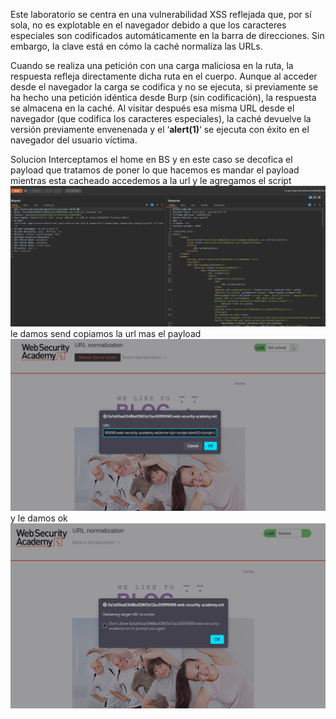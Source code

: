 Este laboratorio se centra en una vulnerabilidad XSS reflejada que, por sí sola, no es explotable en el navegador debido a que los caracteres especiales son codificados automáticamente en la barra de direcciones. Sin embargo, la clave está en cómo la caché normaliza las URLs.

Cuando se realiza una petición con una carga maliciosa en la ruta, la respuesta refleja directamente dicha ruta en el cuerpo. Aunque al acceder desde el navegador la carga se codifica y no se ejecuta, si previamente se ha hecho una petición idéntica desde Burp (sin codificación), la respuesta se almacena en la caché. Al visitar después esa misma URL desde el navegador (que codifica los caracteres especiales), la caché devuelve la versión previamente envenenada y el ‘**alert(1)**‘ se ejecuta con éxito en el navegador del usuario víctima.

Solucion
Interceptamos el home en BS
y en este caso se decofica el payload que tratamos de poner lo que hacemos es mandar el payload mientras esta cacheado accedemos a la url y le agregamos el script
![Pasted_image_20250821223225.png](/Imagenes/Pasted_image_20250821223225.png)
le damos send 
copiamos la url mas el payload
![Pasted_image_20250821223310.png](/Imagenes/Pasted_image_20250821223310.png)
y le damos ok
![Pasted_image_20250821223338.png](/Imagenes/Pasted_image_20250821223338.png)
